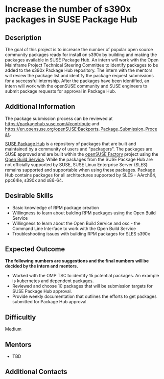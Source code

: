 # Increase the number of s390x packages in SUSE Package Hub

## Description
The goal of this project is to increase the number of popular open source community packages ready for install on s390x by building  and making the packages available in SUSE Package Hub. An intern will work with the Open Mainframe Project Technical Steering Committee to identify packages to be added to the s390x Package Hub repository. The intern with the mentors will review the package list and identify the package request submissions for a successful internship.  After the packages have been identified, an intern will work with the openSUSE community and SUSE engineers to submit package requests for approval in Package Hub.

## Additional Information
The package submission process can be reviewed at https://packagehub.suse.com/#contribute and https://en.opensuse.org/openSUSE:Backports_Package_Submission_Process.

[SUSE Package Hub](https://packagehub.suse.com/) is a repository of packages that are built and maintained by a community of users and "packagers". The packages are SUSE approved and are built within the [openSUSE Factory](https://en.opensuse.org/Portal:Factory) project using the [Open Build Service](http://openbuildservice.org/). While the packages from the SUSE Package Hub are not officially supported by SUSE, SUSE Linux Enterprise Server (SLES) remains supported and supportable when using these packages.  Package Hub contains packages for all architectures supported by SLES - AArch64, ppc64le, s390x and x86-64.

## Desirable Skills
* Basic knowledge of RPM package creation
* Willingness to learn about bulding RPM packages using the Open Build Service
* Willingness to learn about the Open Build Service and osc - the Command Line Interface to work with the Open Build Service
* Troubleshooting issues with building RPM packages for SLES s390x

## Expected Outcome
**The following numbers are suggestions and the final numbers will be decided by the intern and mentors.**
* Worked with the OMP TSC to identify 15 potential packages. An example is kubernetes and dependent packages.
* Reviewed and choose 10 packages that will be submission targets for SUSE Package Hub approval.
* Provide weekly documentation that outlines the efforts to get packages submitted for Package Hub approval.

## Difficultly
Medium

## Mentors
  * TBD

## Additional Contacts
